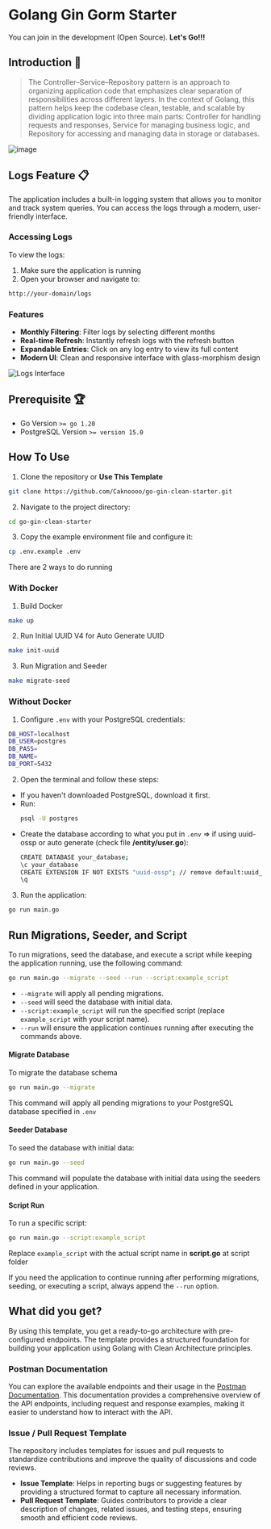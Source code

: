 # Golang Gin Gorm Starter
You can join in the development (Open Source). **Let's Go!!!**

## Introduction 👋
> The Controller–Service–Repository pattern is an approach to organizing application code that emphasizes clear separation of responsibilities across different layers. In the context of Golang, this pattern helps keep the codebase clean, testable, and scalable by dividing application logic into three main parts: Controller for handling requests and responses, Service for managing business logic, and Repository for accessing and managing data in storage or databases.


![image](https://github.com/user-attachments/assets/0b011bcc-f9c6-466e-a9da-964cce47a8bc)

## Logs Feature 📋

The application includes a built-in logging system that allows you to monitor and track system queries. You can access the logs through a modern, user-friendly interface.

### Accessing Logs
To view the logs:
1. Make sure the application is running
2. Open your browser and navigate to:
```bash
http://your-domain/logs
```

### Features
- **Monthly Filtering**: Filter logs by selecting different months
- **Real-time Refresh**: Instantly refresh logs with the refresh button
- **Expandable Entries**: Click on any log entry to view its full content
- **Modern UI**: Clean and responsive interface with glass-morphism design

![Logs Interface](https://github.com/user-attachments/assets/adda0afb-a1e4-4e05-b44e-87225fe63309)


## Prerequisite 🏆
- Go Version `>= go 1.20`
- PostgreSQL Version `>= version 15.0`

## How To Use
1. Clone the repository or **Use This Template**
  ```bash
  git clone https://github.com/Caknoooo/go-gin-clean-starter.git
  ```
2. Navigate to the project directory:
  ```bash
  cd go-gin-clean-starter
  ```
3. Copy the example environment file and configure it:
  ```bash 
  cp .env.example .env
  ```
There are 2 ways to do running
### With Docker
1. Build Docker
  ```bash
  make up
  ```
2. Run Initial UUID V4 for Auto Generate UUID
  ```bash
  make init-uuid
  ```
3. Run Migration and Seeder
  ```bash
  make migrate-seed
  ```

### Without Docker
1. Configure `.env` with your PostgreSQL credentials:
  ```bash
  DB_HOST=localhost
  DB_USER=postgres
  DB_PASS=
  DB_NAME=
  DB_PORT=5432
  ```
2. Open the terminal and follow these steps:
  - If you haven't downloaded PostgreSQL, download it first.
  - Run:
    ```bash
    psql -U postgres
    ```
  - Create the database according to what you put in `.env` => if using uuid-ossp or auto generate (check file **/entity/user.go**):
    ```bash
    CREATE DATABASE your_database;
    \c your_database
    CREATE EXTENSION IF NOT EXISTS "uuid-ossp"; // remove default:uuid_generate_v4() if you not use you can uncomment code in user_entity.go
    \q
    ``` 
3. Run the application:
  ```bash
  go run main.go
  ```

## Run Migrations, Seeder, and Script
To run migrations, seed the database, and execute a script while keeping the application running, use the following command:

```bash
go run main.go --migrate --seed --run --script:example_script
```

- ``--migrate`` will apply all pending migrations.
- ``--seed`` will seed the database with initial data.
- ``--script:example_script`` will run the specified script (replace ``example_script`` with your script name).
- ``--run`` will ensure the application continues running after executing the commands above.

#### Migrate Database 
To migrate the database schema 
```bash
go run main.go --migrate
```
This command will apply all pending migrations to your PostgreSQL database specified in `.env`

#### Seeder Database 
To seed the database with initial data:
```bash
go run main.go --seed
```
This command will populate the database with initial data using the seeders defined in your application.

#### Script Run
To run a specific script:
```bash
go run main.go --script:example_script
```
Replace ``example_script`` with the actual script name in **script.go** at script folder

If you need the application to continue running after performing migrations, seeding, or executing a script, always append the ``--run`` option.

## What did you get?
By using this template, you get a ready-to-go architecture with pre-configured endpoints. The template provides a structured foundation for building your application using Golang with Clean Architecture principles.

### Postman Documentation
You can explore the available endpoints and their usage in the [Postman Documentation](https://documenter.getpostman.com/view/29665461/2s9YJaZQCG). This documentation provides a comprehensive overview of the API endpoints, including request and response examples, making it easier to understand how to interact with the API.

### Issue / Pull Request Template

The repository includes templates for issues and pull requests to standardize contributions and improve the quality of discussions and code reviews.

- **Issue Template**: Helps in reporting bugs or suggesting features by providing a structured format to capture all necessary information.
- **Pull Request Template**: Guides contributors to provide a clear description of changes, related issues, and testing steps, ensuring smooth and efficient code reviews.